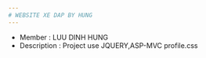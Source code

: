 ```yaml
---
# WEBSITE XE DAP BY HUNG
---
```

* Member : LUU DINH HUNG
* Description : Project use JQUERY,ASP-MVC 
profile.css
